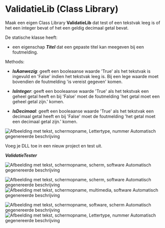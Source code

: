 # ValidatieLib (Class Library)

Maak een eigen Class Library **ValidatieLib** dat test of een tekstvak
leeg is of het een integer bevat of het een geldig decimaal getal bevat.

De statische klasse heeft:

-   een eigenschap ***Titel*** dat een gepaste titel kan meegeven bij
    een foutmelding.

Methods:

-   ***IsAanwezig***: geeft een booleaanse waarde \'True\' als het
    tekstvak is ingevuld en \'False\' indien het tekstvak leeg is. Bij
    een lege waarde moet bovendien de foutmelding \'is vereist gegeven\'
    komen.

-   ***IsInteger***: geeft een booleaanse waarde \'True\' als het
    tekstvak een geheel getal heeft en bij \'False\' moet de foutmelding
    \'het getal moet een geheel getal zijn.\' komen.

-   ***IsDecimaal***: geeft een booleaanse waarde \'True\' als het
    tekstvak een decimaal getal heeft en bij \'False\' moet de
    foutmelding \'het getal moet een decimaal getal zijn.\' komen.

![Afbeelding met tekst, schermopname, Lettertype, nummer Automatisch
gegenereerde
beschrijving](./media/image1.png)

Voeg je DLL toe in een nieuw project en test uit.

***ValidatieTester***

![Afbeelding met tekst, schermopname, scherm, software Automatisch
gegenereerde
beschrijving](./media/image2.png)

![Afbeelding met tekst, schermopname, scherm, software Automatisch
gegenereerde
beschrijving](./media/image3.png) ![Afbeelding met tekst, schermopname,
multimedia, software Automatisch gegenereerde
beschrijving](./media/image4.png)

![Afbeelding met tekst, schermopname, software, scherm Automatisch
gegenereerde
beschrijving](./media/image5.png) ![Afbeelding met tekst, schermopname,
Lettertype, nummer Automatisch gegenereerde
beschrijving](./media/image6.png)

